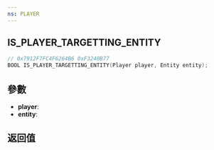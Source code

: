```yaml
---
ns: PLAYER
---
```

## IS_PLAYER_TARGETTING_ENTITY

```c
// 0x7912F7FC4F6264B6 0xF3240B77
BOOL IS_PLAYER_TARGETTING_ENTITY(Player player, Entity entity);
```


## 參數
* **player**: 
* **entity**: 

## 返回值
